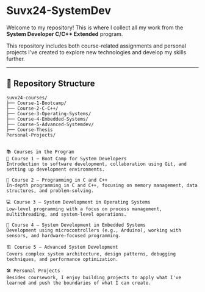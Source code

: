 # Suvx24-SystemDev

Welcome to my repository! This is where I collect all my work from the **System Developer C/C++ Extended** program.

This repository includes both course-related assignments and personal projects I've created to explore new technologies and develop my skills further.

---

## 📁 Repository Structure

```plaintext
suvx24-courses/
├── Course-1-Bootcamp/
├── Course-2-C-C++/
├── Course-3-Operating-Systems/
├── Course-4-Embedded-Systems/
├── Course-5-Advanced-Systemdev/
├── Course-Thesis
Personal-Projects/


📚 Courses in the Program
📘 Course 1 – Boot Camp for System Developers
Introduction to software development, collaboration using Git, and setting up development environments.

🧠 Course 2 – Programming in C and C++
In-depth programming in C and C++, focusing on memory management, data structures, and problem-solving.

💻 Course 3 – System Development in Operating Systems
Low-level programming with a focus on process management, multithreading, and system-level operations.

🔧 Course 4 – System Development in Embedded Systems
Development using microcontrollers (e.g., Arduino), working with sensors, and hardware-focused programming.

🏗️ Course 5 – Advanced System Development
Covers complex system architecture, design patterns, debugging techniques, and performance optimization.

🛠️ Personal Projects
Besides coursework, I enjoy building projects to apply what I've learned and push the boundaries of what I can create.
